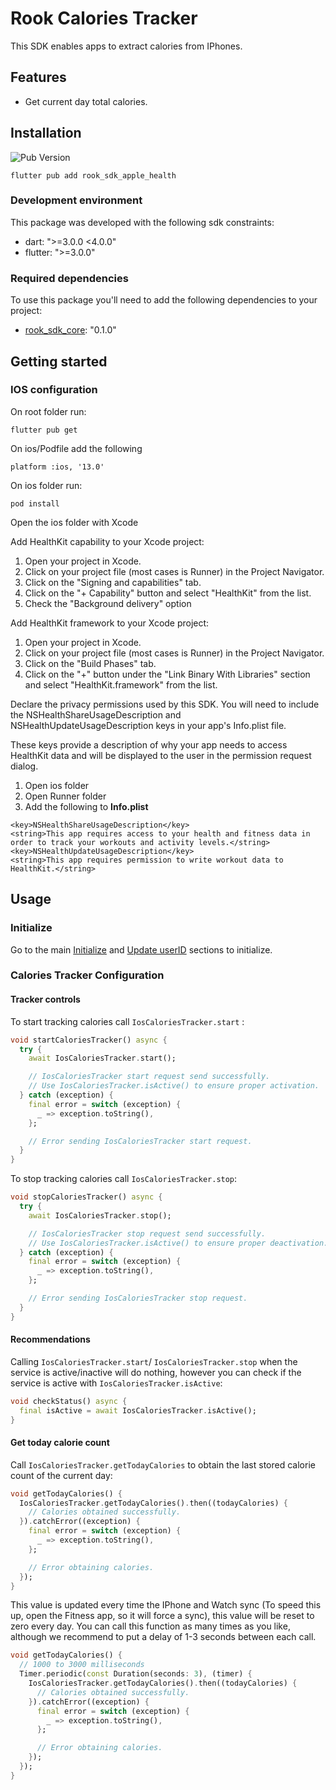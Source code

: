 # Rook Calories Tracker

This SDK enables apps to extract calories from IPhones.

## Features

* Get current day total calories.

## Installation

![Pub Version](https://img.shields.io/pub/v/rook_sdk_apple_health?style=for-the-badge&logo=flutter&label=pubdev&color=7200F7)

```text
flutter pub add rook_sdk_apple_health
```

### Development environment

This package was developed with the following sdk constraints:

* dart: ">=3.0.0 <4.0.0"
* flutter: ">=3.0.0"

### Required dependencies

To use this package you'll need to add the following dependencies to your project:

* [rook_sdk_core](https://pub.dev/packages/rook_sdk_core): "0.1.0"

## Getting started

### IOS configuration

On root folder run:

```text
flutter pub get
```

On ios/Podfile add the following

```text
platform :ios, '13.0'
```

On ios folder run:

```text
pod install
```

Open the ios folder with Xcode

Add HealthKit capability to your Xcode project:

1. Open your project in Xcode.
2. Click on your project file (most cases is Runner) in the Project Navigator.
3. Click on the "Signing and capabilities" tab.
4. Click on the "+ Capability" button and select "HealthKit" from the list.
5. Check the "Background delivery" option

Add HealthKit framework to your Xcode project:

1. Open your project in Xcode.
2. Click on your project file (most cases is Runner) in the Project Navigator.
3. Click on the "Build Phases" tab.
4. Click on the "+" button under the "Link Binary With Libraries" section and select "HealthKit.framework" from the
   list.

Declare the privacy permissions used by this SDK. You will need to include the NSHealthShareUsageDescription and
NSHealthUpdateUsageDescription keys in your app's Info.plist file.

These keys provide a description of why your app needs to access HealthKit data and will be displayed to the user in the
permission request dialog.

1. Open ios folder
2. Open Runner folder
3. Add the following to **Info.plist**

```plist
<key>NSHealthShareUsageDescription</key>
<string>This app requires access to your health and fitness data in order to track your workouts and activity levels.</string>
<key>NSHealthUpdateUsageDescription</key>
<string>This app requires permission to write workout data to HealthKit.</string>
```

## Usage

### Initialize

Go to the main [Initialize](README.md#initialize) and [Update userID](README.md#update-userid) sections to initialize.

### Calories Tracker Configuration

#### Tracker controls

To start tracking calories call `IosCaloriesTracker.start` :

```dart
void startCaloriesTracker() async {
  try {
    await IosCaloriesTracker.start();

    // IosCaloriesTracker start request send successfully. 
    // Use IosCaloriesTracker.isActive() to ensure proper activation.
  } catch (exception) {
    final error = switch (exception) {
      _ => exception.toString(),
    };

    // Error sending IosCaloriesTracker start request. 
  }
}
```

To stop tracking calories call `IosCaloriesTracker.stop`:

```dart
void stopCaloriesTracker() async {
  try {
    await IosCaloriesTracker.stop();

    // IosCaloriesTracker stop request send successfully. 
    // Use IosCaloriesTracker.isActive() to ensure proper deactivation.
  } catch (exception) {
    final error = switch (exception) {
      _ => exception.toString(),
    };

    // Error sending IosCaloriesTracker stop request. 
  }
}
```

#### Recommendations

Calling `IosCaloriesTracker.start`/ `IosCaloriesTracker.stop` when the service is active/inactive will do nothing,
however you can check if the service is active with `IosCaloriesTracker.isActive`:

```dart
void checkStatus() async {
  final isActive = await IosCaloriesTracker.isActive();
}
```

#### Get today calorie count

Call `IosCaloriesTracker.getTodayCalories` to obtain the last stored calorie count of the current day:

```dart
void getTodayCalories() {
  IosCaloriesTracker.getTodayCalories().then((todayCalories) {
    // Calories obtained successfully.
  }).catchError((exception) {
    final error = switch (exception) {
      _ => exception.toString(),
    };

    // Error obtaining calories.
  });
}
```

This value is updated every time the IPhone and Watch sync (To speed this up, open the Fitness app, so it will force a
sync), this value will be reset to zero every day. You can call this function as many times as you like, although we
recommend to put a delay of 1-3 seconds between each call.

```dart
void getTodayCalories() {
  // 1000 to 3000 milliseconds
  Timer.periodic(const Duration(seconds: 3), (timer) {
    IosCaloriesTracker.getTodayCalories().then((todayCalories) {
      // Calories obtained successfully.
    }).catchError((exception) {
      final error = switch (exception) {
        _ => exception.toString(),
      };

      // Error obtaining calories.
    });
  });
}
```
